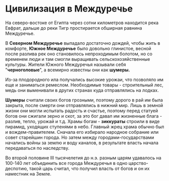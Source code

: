 # Цивилизация в Междуречье
На северо-востоке от Египта через сотни километров находится река Евфрат, дальше до реки Тигр простирается обширная равнина Междуречье.

В **Северном Междуречье** выпадало достаточно дождей, чтобы жить в комфорте, **Южное Междуречье** было довольно глинистое, весной после разлива рек оно становилось непроходимым болотом, но со временем люди и там смогли выращивать сельскохозяйственные культуры. Жители Южного Междуречья называли себя "**черноголовые**", а всемирно известны они как **шумеры.**

Из-за плодородного ила получались высокие урожаи, что позволяло им еще и заниматься ремеслом. Необходимые товары - строительный лес, медь они выменивали в других странах куда отправлялись на лодках.

**Шумеры** считали своих богов грозными, поэтому дорого в рай им была закрыта, после смерти они отправлялись в нижний мир. Лишь в земной жизни они могли испытать радость и счастье, поэтому перед статуей богов они сжигали зерно и скот, за это бог давал им жизненные блага - разлив, тепло, урожай и т.д. Храмы богам - **зиккураты** строили в виде пирамид, уходящих ступенями в небо. Главный жрец храма обычно был и вождем-правителем. Сначала его избирало народное собрание или совет старейшин города. Но затем между городами-государствами начались войны за землю и воду каналов, в результате власть начала передаваться по наследству.

Во второй половине III тысячелетия до н.э. разным царям удавалось на 100-140 лет объединить все города Междуречья в одно царство-деспотию, такой царь считал, что получил власть от богов и он их наместник на Земле.